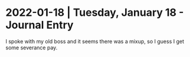 # 2022-01-18 | Tuesday, January 18 - Journal Entry
I spoke with my old boss and it seems there was a mixup, so I guess I get some severance pay.
